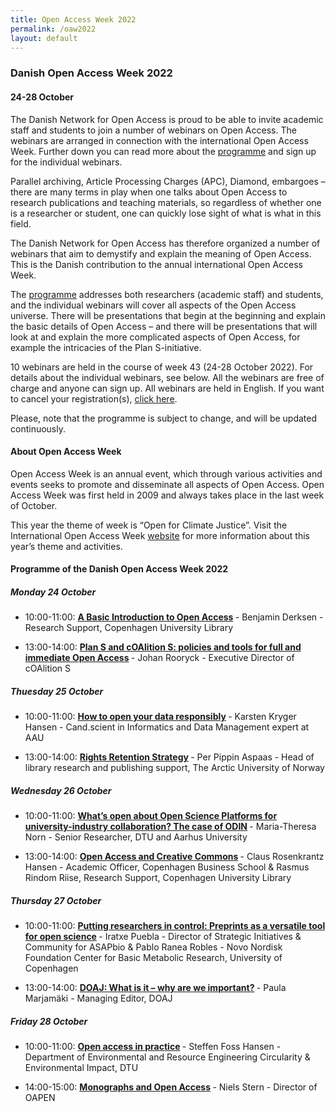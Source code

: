 ```yaml
---
title: Open Access Week 2022
permalink: /oaw2022
layout: default
---
```


### Danish Open Access Week 2022 

#### 24-28 October

The Danish Network for Open Access is proud to be able to invite academic staff and students to join a number of webinars on Open Access. The webinars are arranged in connection with the international Open Access Week. Further down you can read more about the [programme](#programme-of-the-danish-open-access-week-2022) and sign up for the individual webinars.

Parallel archiving, Article Processing Charges (APC), Diamond, embargoes – there are many terms in play when one talks about Open Access to research publications and teaching materials, so regardless of whether one is a researcher or student, one can quickly lose sight of what is what in this field.

The Danish Network for Open Access has therefore organized a number of webinars that aim to demystify and explain the meaning of Open Access. This is the Danish contribution to the annual international Open Access Week.

The [programme](#programme-of-the-danish-open-access-week-2022) addresses both researchers (academic staff) and students, and the individual webinars will cover all aspects of the Open Access universe. There will be presentations that begin at the beginning and explain the basic details of Open Access – and there will be presentations that will look at and explain the more complicated aspects of Open Access, for example the intricacies of the Plan S-initiative.

10 webinars are held in the course of week 43 (24-28 October 2022). For details about the individual webinars, see below. All the webinars are free of charge and anyone can sign up. All webinars are held in English. If you want to cancel your registration(s), [click here](https://ku-dk.libwizard.com/f/oa_week_cancellation).

Please, note that the programme is subject to change, and will be updated continuously.
 
#### About Open Access Week
Open Access Week is an annual event, which through various activities and events seeks to promote and disseminate all aspects of Open Access. Open Access Week was first held in 2009 and always takes place in the last week of October.

This year the theme of week is “Open for Climate Justice”. Visit the International Open Access Week [website](https://www.openaccessweek.org/) for more information about this year’s theme and activities.

#### Programme of the Danish Open Access Week 2022

##### Monday 24 October
- 10:00-11:00: <b>[A Basic Introduction to Open Access](https://openaccess.dk/oaw2022/monday01) </b> - Benjamin Derksen - Research Support, Copenhagen University Library

- 13:00-14:00: <b>[Plan S and cOAlition S: policies and tools for full and immediate Open Access](https://openaccess.dk/oaw2022/monday02) </b> - Johan Rooryck - Executive Director of cOAlition S

##### Thuesday 25 October
- 10:00-11:00: <b>[How to open your data responsibly](https://openaccess.dk/oaw2022/thuesday01) </b> - Karsten Kryger Hansen - Cand.scient in Informatics and Data Management expert at AAU

- 13:00-14:00: <b>[Rights Retention Strategy](https://openaccess.dk/oaw2022/thuesday02) </b> - Per Pippin Aspaas - Head of library research and publishing support, The Arctic University of Norway

##### Wednesday 26 October
- 10:00-11:00: <b>[What’s open about Open Science Platforms for university-industry collaboration? The case of ODIN](https://openaccess.dk/oaw2022/wednesday01) </b> - Maria-Theresa Norn - Senior Researcher, DTU and Aarhus University

- 13:00-14:00: <b>[Open Access and Creative Commons](https://openaccess.dk/oaw2022/wednesday02) </b> - Claus Rosenkrantz Hansen - Academic Officer, Copenhagen Business School & Rasmus Rindom Riise, Research Support, Copenhagen University Library

##### Thursday 27 October
- 10:00-11:00: <b>[Putting researchers in control: Preprints as a versatile tool for open science](https://openaccess.dk/oaw2022/thursday01) </b> - Iratxe Puebla - Director of Strategic Initiatives & Community for ASAPbio & Pablo Ranea Robles - Novo Nordisk Foundation Center for Basic Metabolic Research, University of Copenhagen

- 13:00-14:00: <b>[DOAJ: What is it – why are we important?](https://openaccess.dk/oaw2022/thursday02) </b> - Paula Marjamäki - Managing Editor, DOAJ

##### Friday 28 October
- 10:00-11:00: <b>[Open access in practice](https://openaccess.dk/oaw2022/friday01) </b> - Steffen Foss Hansen - Department of Environmental and Resource Engineering
Circularity & Environmental Impact, DTU

- 14:00-15:00: <b>[Monographs and Open Access](https://openaccess.dk/oaw2022/friday02) </b> - Niels Stern - Director of OAPEN

